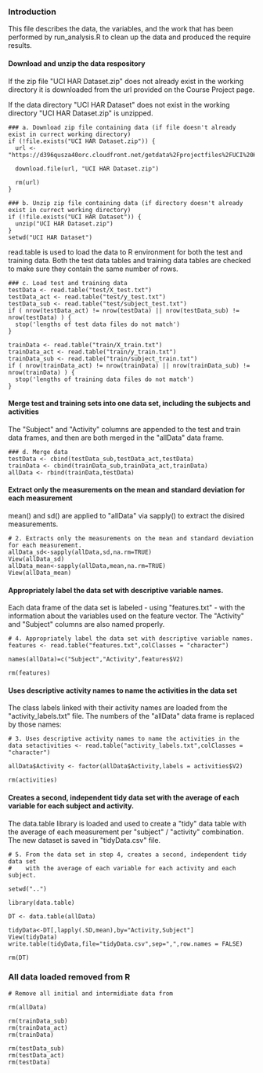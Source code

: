 ### Introduction

This file describes the data, the variables, and the work that has been performed by run_analysis.R to clean up the data and produced the require results.

#### Download and unzip the data respository

If the zip file "UCI HAR Dataset.zip" does not already exist in the working directory it is downloaded from the url provided on the Course Project page.

If the data directory "UCI HAR Dataset" does not exist in the working directory "UCI HAR Dataset.zip" is unzipped.

```
### a. Download zip file containing data (if file doesn't already exist in currect working directory)
if (!file.exists("UCI HAR Dataset.zip")) {
  url <- "https://d396qusza40orc.cloudfront.net/getdata%2Fprojectfiles%2FUCI%20HAR%20Dataset.zip"

  download.file(url, "UCI HAR Dataset.zip")
  
  rm(url)
} 

### b. Unzip zip file containing data (if directory doesn't already exist in currect working directory)
if (!file.exists("UCI HAR Dataset")) {
  unzip("UCI HAR Dataset.zip")  
} 
setwd("UCI HAR Dataset")
```

read.table is used to load the data to R environment for both the test and training data.  Both the test data tables and training data tables are checked to make sure they contain the same number of rows.

```
### c. Load test and training data
testData <- read.table("test/X_test.txt")
testData_act <- read.table("test/y_test.txt")
testData_sub <- read.table("test/subject_test.txt")
if ( nrow(testData_act) != nrow(testData) || nrow(testData_sub) != nrow(testData) ) {
  stop('lengths of test data files do not match')
}

trainData <- read.table("train/X_train.txt")
trainData_act <- read.table("train/y_train.txt")
trainData_sub <- read.table("train/subject_train.txt")
if ( nrow(trainData_act) != nrow(trainData) || nrow(trainData_sub) != nrow(trainData) ) {
  stop('lengths of training data files do not match')
}
```

#### Merge test and training sets into one data set, including the subjects and activities

The "Subject" and  "Activity" columns are appended to the test and train data frames, and then are both merged in the "allData" data frame.

```
### d. Merge data
testData <- cbind(testData_sub,testData_act,testData)
trainData <- cbind(trainData_sub,trainData_act,trainData)
allData <- rbind(trainData,testData)
```

#### Extract only the measurements on the mean and standard deviation for each measurement

mean() and sd() are applied to "allData" via sapply() to extract the disired measurements.

```
# 2. Extracts only the measurements on the mean and standard deviation for each measurement.
allData_sd<-sapply(allData,sd,na.rm=TRUE)
View(allData_sd)
allData_mean<-sapply(allData,mean,na.rm=TRUE)
View(allData_mean)
```

#### Appropriately label the data set with descriptive variable names. 

Each data frame of the data set is labeled - using "features.txt" - with the information about the variables used on the feature vector. The "Activity" and "Subject" columns are also named properly.

```
# 4. Appropriately label the data set with descriptive variable names. 
features <- read.table("features.txt",colClasses = "character")

names(allData)=c("Subject","Activity",features$V2)

rm(features)
```

#### Uses descriptive activity names to name the activities in the data set

The class labels linked with their activity names are loaded from the "activity_labels.txt" file. The numbers of the 
"allData" data frame is replaced by those names:

```
# 3. Uses descriptive activity names to name the activities in the data setactivities <- read.table("activity_labels.txt",colClasses = "character")

allData$Activity <- factor(allData$Activity,labels = activities$V2)

rm(activities)
```

#### Creates a second, independent tidy data set with the average of each variable for each subject and activity.

The data.table library is loaded and used to create a "tidy" data table with the average of each measurement per "subject" / "activity" combination. The new dataset is saved in "tidyData.csv" file.

```
# 5. From the data set in step 4, creates a second, independent tidy data set 
#    with the average of each variable for each activity and each subject.

setwd("..")

library(data.table)

DT <- data.table(allData)

tidyData<-DT[,lapply(.SD,mean),by="Activity,Subject"]
View(tidyData)
write.table(tidyData,file="tidyData.csv",sep=",",row.names = FALSE)

rm(DT)
```

### All data loaded removed from R

```
# Remove all initial and intermidiate data from

rm(allData)

rm(trainData_sub)
rm(trainData_act)
rm(trainData)

rm(testData_sub)
rm(testData_act)
rm(testData)
```

